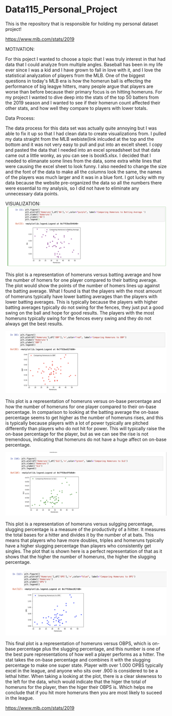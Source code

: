 # Data115_Personal_Project
This is the repository that is responsible for holding my personal dataset project!

https://www.mlb.com/stats/2019

MOTIVATION:

For this poject I wanted to choose a topic that I was truly interest in that had data that I could analyze from multiple angles. Baseball has been in my life ever since I was a kid and I have grown to fall in love with it, and I love the statistical analyzation of players from the MLB. One of the biggest questions in today's MLB era is how the homerun ball is effecting the performance of big leagye hitters, many people argue that players are worse than before because their primary focus is on hitting homeruns. For my project I wanted to dive deep into the stats of the top 50 batters from the 2019 season and I wanted to see if their homerun count affected their other stats, and how well they compare to players with lower totals.

Data Process:

The data process for this data set was actually quite annoying but I was able to fix it up so that I had clean data to create visualizations from. I pulled my data straight from the MLB webiste(link inlcuded at the top and the bottom and it was not very easy to pull and put into an excelt sheet. I copy and pasted the data that I needed into an excel spreadsheet but that data came out a little wonky, as you can see is book5.xlsx. I decided that I needed to elimanate some lines from the data, some extra white lines that were causing the excel sheet to look funny. I also needed to change the size and the font of the data to make all the columns look the same, the names of the players was much larger and it was in a blue font. I got lucky with my data because the website pre-organized the data so all the numbers there were essential to my analysis, so I did not have to eliminate any unnecessary data points.

VISUALIZATION:
![Figure](https://raw.githubusercontent.com/ROliveira13/Data115_Personal_Project/master/Screen%20Shot%202020-12-03%20at%206.35.18%20PM.png)

This plot is a representation of homeruns versus batting average and how the number of homers for one  player compared to their batting average. The plot would show the points of the number of homers lines up against the batting average. What I found is that the players with the most amount of homeruns typically have lower batting averages than the players with lower batting averages. This is typically because the players with higher batting averages typically do not swing for the fences, they just put a good swing on the ball and hope for good results. The players with the most homeruns typically swing for the fences every swing and they do not always get the best results.

![Figure](https://raw.githubusercontent.com/ROliveira13/Data115_Personal_Project/master/Screen%20Shot%202020-12-03%20at%207.39.38%20PM.png)

This plot is a representation of homeruns versus on-base percentage and how the number of homeruns for one player compared to their on-base percentage. In comparison to looking at the batting average the on-base percentage seems to get higher as the number of homeruns rises, and this is typically because players with a lot of power typically are pitched differently than players who do not hit for power. This will typically raise the on-base percentage for the player, but as we can see the rise is not tremendous, indicating that homeruns do not have a huge affect on on-base percentage.

![Figure](https://raw.githubusercontent.com/ROliveira13/Data115_Personal_Project/master/Screen%20Shot%202020-12-03%20at%207.50.09%20PM.png)

This plot is a representation of homeruns versus sulgging percentage, slugging percentage is a measure of the productivity of a hitter. It measures the total bases for a hitter and divides it by the number of at bats. This means that players who have more doubles, triples and homeruns typically have a higher slugging percentage than players who consistently get singles. The plot that is shown here is a perfect representation of that as it shows that the higher the number of homeruns, the higher the slugging percentage. 

![Figure](https://raw.githubusercontent.com/ROliveira13/Data115_Personal_Project/master/Screen%20Shot%202020-12-03%20at%207.55.42%20PM.png)

This final plot is a representation of homeruns versus OBPS, which is on-base percentage plus the slugging percentage, and this number is one of the best pure representations of how well a player performs as a hitter. The stat takes the on-base percentage and combines it with the slugging percentage to make one super state. Player with over 1.000 OPBS typically excel in the league, and anyone who sits over .900 is considered to be a lethal hitter. When taking a looking at the plot, there is a clear skewness to the left for the data, which would indicate that the higer the total of homeruns for the player, then the higer their OBPS is. Which helps me conclude that if you hit more homeruns then you are most likely to suceed in the league.

https://www.mlb.com/stats/2019
